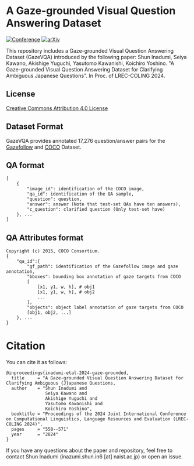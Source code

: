 # A Gaze-grounded Visual Question Answering Dataset

[![Conference](https://img.shields.io/badge/LREC--COLING-2024-bbeaff.svg)](https://aclanthology.org/2024.lrec-main.48/) [![arXiv](https://img.shields.io/badge/arXiv-2403.17545-b31b1b.svg)](https://arxiv.org/abs/2403.17545)

This repository includes a Gaze-grounded Visual Question Answering Dataset (GazeVQA) introduced by the following paper: Shun Inadumi, Seiya Kawano, Akishige Yuguchi, Yasutomo Kawanishi, Koichiro Yoshino. "A Gaze-grounded Visual Question Answering Dataset for Clarifying Ambiguous Japanese Questions". In Proc. of LREC-COLING 2024.

## License
[Creative Commons Attribution 4.0 License](https://creativecommons.org/licenses/by/4.0/legalcode)

## Dataset Format
GazeVQA provides annotated 17,276 question/answer pairs for the [Gazefollow](https://gazefollow.csail.mit.edu/index.html) and [COCO](https://cocodataset.org/) Dataset.

## QA format
```
[
    {
        "image_id": identification of the COCO image,
        "qa_id": identification of the QA sample,
        "question": question,
        "answer": answer (Note that test-set QAs have ten answers),
        "c_question": clarified question (Only test-set have)
    }, ...
]
```

## QA Attributes format
```
Copyright (c) 2015, COCO Consortium.
{
    "qa_id":{
        "gf_path": identification of the Gazefollow image and gaze annotation,
        "bboxes": bounding box annotation of gaze targets from COCO
        [
            [x1, y1, w, h], # obj1
            [x1, y1, w, h], # obj2
            ...
        ],
        "objects": object label annotation of gaze targets from COCO
        [obj1, obj2, ...]
    }, ...
}
```

# Citation
You can cite it as follows:
```
@inproceedings{inadumi-etal-2024-gaze-grounded,
  title     = "A Gaze-grounded Visual Question Answering Dataset for Clarifying Ambiguous {J}apanese Questions,
  author    = "Shun Inadumi and
               Seiya Kawano and
               Akishige Yuguchi and
               Yasutomo Kawanishi and
               Koichiro Yoshino",
  booktitle = "Proceedings of the 2024 Joint International Conference on Computational Linguistics, Language Resources and Evaluation (LREC-COLING 2024)",
  pages     = "558--571"
  year      = "2024"
}
```


If you have any questions about the paper and repository, feel free to contact Shun Inadumi (inazumi.shun.in6 [at] naist.ac.jp) or open an issue.
